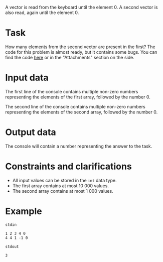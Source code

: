 
A vector is read from the keyboard until the element $0$. A second vector is also read, again until the element $0$.

# Task
How many elements from the second vector are present in the first? The code for this problem is almost ready, but it contains some bugs. You can find the code [here](intersectie.cpp) or in the "Attachments" section on the side.

# Input data

The first line of the console contains multiple non-zero numbers representing the elements of the first array, followed by the number $0$.

The second line of the console contains multiple non-zero numbers representing the elements of the second array, followed by the number $0$.

# Output data

The console will contain a number representing the answer to the task.

# Constraints and clarifications
- All input values can be stored in the `int` data type.
- The first array contains at most $10\ 000$ values.
- The second array contains at most $1\ 000$ values.

# Example

`stdin`
```
1 2 3 4 0
4 4 1 -1 0
```

`stdout`
```
3
```
